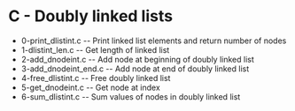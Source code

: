 # C - Doubly linked lists

- 0-print_dlistint.c -- Print linked list elements and return number of nodes
- 1-dlistint_len.c -- Get length of linked list
- 2-add_dnodeint.c -- Add node at beginning of doubly linked list
- 3-add_dnodeint_end.c -- Add node at end of doubly linked list
- 4-free_dlistint.c -- Free doubly linked list
- 5-get_dnodeint.c -- Get node at index
- 6-sum_dlistint.c -- Sum values of nodes in doubly linked list
